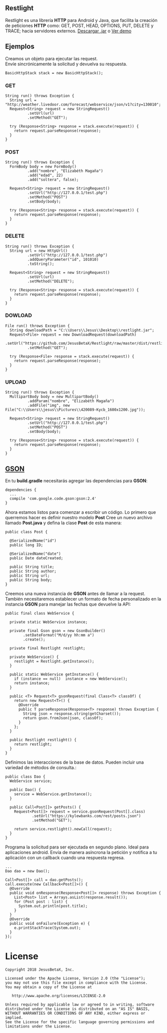 ## Restlight

Restlight es una librería **HTTP** para Android y Java, que facilita la creación de peticiones **HTTP** como: GET, POST, HEAD, OPTIONS, PUT, DELETE y TRACE; hacia servidores externos. [Descargar .jar](https://github.com/JesusBetaX/Restlight/raw/master/dist/restlight.jar) o [Ver demo](https://github.com/JesusBetaX/restlight/tree/master/restlight/examples/src/com/jx) 

## Ejemplos

Creamos un objeto para ejecutar las request.  
Envíe sincrónicamente la solicitud y devuelva su respuesta.
```
BasicHttpStack stack = new BasicHttpStack();
```

### GET
```
String run() throws Exception {
  String url = "http://weather.livedoor.com/forecast/webservice/json/v1?city=130010";
  Request<String> request = new StringRequest()
          .setUrl(url)
          .setMethod("GET");

  try (Response<String> response = stack.execute(request)) {
    return request.parseResponse(response);
  }
}
```

### POST
```
String run() throws Exception {
  FormBody body = new FormBody()
          .add("nombre", "Elizabéth Magaña")
          .add("edad", 22)
          .add("soltera", false);
    
  Request<String> request = new StringRequest()
          .setUrl("http://127.0.0.1/test.php")
          .setMethod("POST")
          .setBody(body);

  try (Response<String> response = stack.execute(request)) {
    return request.parseResponse(response);
  }
}
```

### DELETE
```
String run() throws Exception {
  String url = new HttpUrl()
          .setUrl("http://127.0.0.1/test.php")
          .addQueryParameter("id", 101010)
          .toString();

  Request<String> request = new StringRequest()
          .setUrl(url)
          .setMethod("DELETE");

  try (Response<String> response = stack.execute(request)) {
    return request.parseResponse(response);
  }
}
```

### DOWLOAD
```
File run() throws Exception {
  String downloadPath = "C:\\Users\\Jesus\\Desktop\\restlight.jar";
  Request<File> request = new DownloadRequest(downloadPath)
          .setUrl("https://github.com/JesusBetaX/Restlight/raw/master/dist/restlight.jar")
          .setMethod("GET");

  try (Response<File> response = stack.execute(request)) {
    return request.parseResponse(response);
  }
}
```

### UPLOAD
```
String run() throws Exception { 
  MultipartBody body = new MultipartBody()
          .addParam("nombre", "Elizabéth Magaña")
          .addFile("img", new File("C:\\Users\\jesus\\Pictures\\420089-Kycb_1600x1200.jpg"));
    
  Request<String> request = new StringRequest()
          .setUrl("http://127.0.0.1/test.php")
          .setMethod("POST")
          .setBody(body);

  try (Response<String> response = stack.execute(request)) {
    return request.parseResponse(response);
  }
}
```

## [GSON](https://github.com/JesusBetaX/WebServiceDemo) 

En tu **build.gradle** necesitarás agregar las dependencias para **GSON**:

```
dependencies {
  ...
  compile 'com.google.code.gson:gson:2.4'
}
```


Ahora estamos listos para comenzar a escribir un código. Lo primero que querremos hacer es definir nuestro modelo **Post**
Cree un nuevo archivo llamado **Post.java** y defina la clase **Post** de esta manera:

```
public class Post {
  
  @SerializedName("id")
  public long ID;
    
  @SerializedName("date")
  public Date dateCreated;
 
  public String title;
  public String author;
  public String url;
  public String body;
}
```


Creemos una nueva instancia de **GSON** antes de llamar a la request. También necesitaremos establecer un formato de fecha personalizado en la instancia **GSON** para manejar las fechas que devuelve la API:

```
public final class WebService {

  private static WebService instance;
  
  private final Gson gson = new GsonBuilder()
  		.setDateFormat("M/d/yy hh:mm a")
		.create();
  
  private final Restlight restlight;
  
  private WebService() {
    restlight = Restlight.getInstance();
  }
  
  public static WebService getInstance() {
    if (instance == null)  instance = new WebService();
    return instance;
  }
  
  public <T> Request<T> gsonRequest(final Class<T> classOf) {
    return new Request<T>() {
      @Override
      public T parseResponse(Response<T> response) throws Exception {
        String json = response.string(getCharset());
        return gson.fromJson(json, classOf);
      }
    };
  }
  
  public Restlight restlight() {
    return restlight;
  }
}
```


Definimos las interacciones de la base de datos. Pueden incluir una variedad de métodos de consulta.:

```
public class Dao {
  WebService service;
    
  public Dao() {
    service = WebService.getInstance();
  }

  public Call<Post[]> getPosts() {
    Request<Post[]> request = service.gsonRequest(Post[].class)
            .setUrl("https://kylewbanks.com/rest/posts.json")
            .setMethod("GET");
    
    return service.restlight().newCall(request);
  }
}
```

Programa la solicitud para ser ejecutada en segundo plano. Ideal para aplicaciones android. 
Envía de manera asíncrona la petición y notifica a tu aplicación con un callback cuando una respuesta regresa.
```
...
Dao dao = new Dao();
    
Call<Post[]> call = dao.getPosts(); 
call.execute(new Callback<Post[]>() {
  @Override
  public void onResponse(Response<Post[]> response) throws Exception {
    List<Post> list = Arrays.asList(response.result());
    for (Post post : list) {
      System.out.println(post.title);
    }
  }
  @Override
  public void onFailure(Exception e) {
    e.printStackTrace(System.out);
  }
});
```
License
=======

    Copyright 2018 JesusBetaX, Inc.

    Licensed under the Apache License, Version 2.0 (the "License");
    you may not use this file except in compliance with the License.
    You may obtain a copy of the License at

       http://www.apache.org/licenses/LICENSE-2.0

    Unless required by applicable law or agreed to in writing, software
    distributed under the License is distributed on an "AS IS" BASIS,
    WITHOUT WARRANTIES OR CONDITIONS OF ANY KIND, either express or implied.
    See the License for the specific language governing permissions and
    limitations under the License.